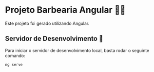 # Projeto Barbearia Angular 💈🧔

Este projeto foi gerado utilizando Angular.

## Servidor de Desenvolvimento 🚀

Para iniciar o servidor de desenvolvimento local, basta rodar o seguinte comando:

```bash
ng serve

